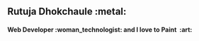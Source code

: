   <div bgcolor="#ffff00">
   <h2><strong>Rutuja Dhokchaule&nbsp;:metal:</strong></h2>
   <h4>Web Developer&nbsp;:woman_technologist: and I love to Paint &nbsp;:art: </h4>
<!--    <h4>&emsp;&emsp;&emsp;&emsp;&emsp;&emsp;�!</h4> -->
  </div>
